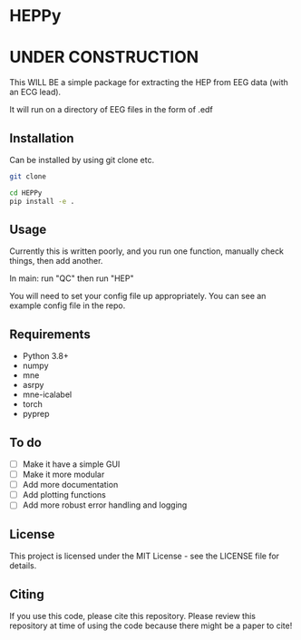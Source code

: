 # HEPPy

# UNDER CONSTRUCTION

This WILL BE a simple package for extracting the HEP from EEG data (with an ECG lead).

It will run on a directory of EEG files in the form of .edf

## Installation
Can be installed by using git clone etc.

```bash
git clone

cd HEPPy
pip install -e .
```

## Usage
Currently this is written poorly, and you run one function, manually check things, then add another.

In main:
run "QC"
then run "HEP"

You will need to set your config file up appropriately.
You can see an example config file in the repo.


## Requirements
- Python 3.8+
- numpy
- mne
- asrpy
- mne-icalabel
- torch
- pyprep

## To do
- [ ] Make it have a simple GUI
- [ ] Make it more modular
- [ ] Add more documentation
- [ ] Add plotting functions
- [ ] Add more robust error handling and logging

## License
This project is licensed under the MIT License - see the LICENSE file for details.

## Citing
If you use this code, please cite this repository. Please review this repository at time of using the
code because there might be a paper to cite!

